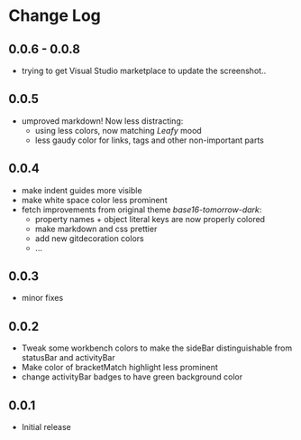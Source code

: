 # Change Log

## 0.0.6 - 0.0.8
- trying to get Visual Studio marketplace to update the screenshot..

## 0.0.5
- umproved markdown! Now less distracting: 
    - using less colors, now matching *Leafy* mood 
    - less gaudy color for links, tags and other non-important parts

## 0.0.4
- make indent guides more visible
- make white space color less prominent
- fetch improvements from original theme *base16-tomorrow-dark*:
    - property names + object literal keys are now properly colored
    - make markdown and css prettier
    - add new gitdecoration colors
    - ...

## 0.0.3
- minor fixes

## 0.0.2
- Tweak some workbench colors to make the sideBar distinguishable from statusBar and activityBar
- Make color of bracketMatch highlight less prominent
- change activityBar badges to have green background color

## 0.0.1
- Initial release
